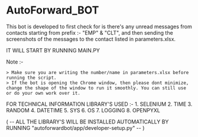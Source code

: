 # AutoForward_BOT

This bot is developed to first check for is there's any unread messages from contacts starting from prefix :- 
"EMP" & "CLT",
and then sending the screenshots of the messages to the contact listed in parameters.xlsx.

IT WILL START BY RUNNING MAIN.PY 


Note :- 
    
    > Make sure you are writing the number/name in parameters.xlsx before running the script.
    > If the bot is opening the Chrome window, then please dont minimize, change the shape of the window to run it smoothly. You can still use or do your own work over it.


FOR TECHNICAL INFORMATION 
LIBRARY'S USED :-
    1. SELENIUM
    2. TIME
    3. RANDOM
    4. DATETIME
    5. SYS
    6. OS
    7. LOGGING
    8. OPENPYXL

( -- ALL THE LIBRARY'S WILL BE INSTALLED AUTOMATICALLY BY RUNNING
 "autoforwardbot/app/developer-setup.py" -- )